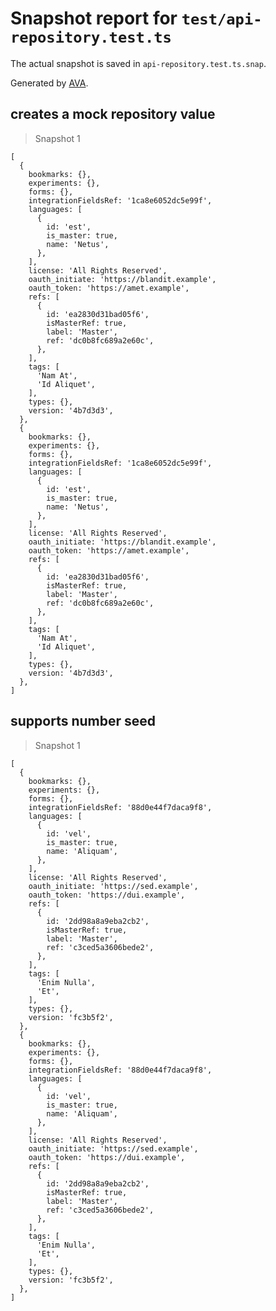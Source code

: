# Snapshot report for `test/api-repository.test.ts`

The actual snapshot is saved in `api-repository.test.ts.snap`.

Generated by [AVA](https://avajs.dev).

## creates a mock repository value

> Snapshot 1

    [
      {
        bookmarks: {},
        experiments: {},
        forms: {},
        integrationFieldsRef: '1ca8e6052dc5e99f',
        languages: [
          {
            id: 'est',
            is_master: true,
            name: 'Netus',
          },
        ],
        license: 'All Rights Reserved',
        oauth_initiate: 'https://blandit.example',
        oauth_token: 'https://amet.example',
        refs: [
          {
            id: 'ea2830d31bad05f6',
            isMasterRef: true,
            label: 'Master',
            ref: 'dc0b8fc689a2e60c',
          },
        ],
        tags: [
          'Nam At',
          'Id Aliquet',
        ],
        types: {},
        version: '4b7d3d3',
      },
      {
        bookmarks: {},
        experiments: {},
        forms: {},
        integrationFieldsRef: '1ca8e6052dc5e99f',
        languages: [
          {
            id: 'est',
            is_master: true,
            name: 'Netus',
          },
        ],
        license: 'All Rights Reserved',
        oauth_initiate: 'https://blandit.example',
        oauth_token: 'https://amet.example',
        refs: [
          {
            id: 'ea2830d31bad05f6',
            isMasterRef: true,
            label: 'Master',
            ref: 'dc0b8fc689a2e60c',
          },
        ],
        tags: [
          'Nam At',
          'Id Aliquet',
        ],
        types: {},
        version: '4b7d3d3',
      },
    ]

## supports number seed

> Snapshot 1

    [
      {
        bookmarks: {},
        experiments: {},
        forms: {},
        integrationFieldsRef: '88d0e44f7daca9f8',
        languages: [
          {
            id: 'vel',
            is_master: true,
            name: 'Aliquam',
          },
        ],
        license: 'All Rights Reserved',
        oauth_initiate: 'https://sed.example',
        oauth_token: 'https://dui.example',
        refs: [
          {
            id: '2dd98a8a9eba2cb2',
            isMasterRef: true,
            label: 'Master',
            ref: 'c3ced5a3606bede2',
          },
        ],
        tags: [
          'Enim Nulla',
          'Et',
        ],
        types: {},
        version: 'fc3b5f2',
      },
      {
        bookmarks: {},
        experiments: {},
        forms: {},
        integrationFieldsRef: '88d0e44f7daca9f8',
        languages: [
          {
            id: 'vel',
            is_master: true,
            name: 'Aliquam',
          },
        ],
        license: 'All Rights Reserved',
        oauth_initiate: 'https://sed.example',
        oauth_token: 'https://dui.example',
        refs: [
          {
            id: '2dd98a8a9eba2cb2',
            isMasterRef: true,
            label: 'Master',
            ref: 'c3ced5a3606bede2',
          },
        ],
        tags: [
          'Enim Nulla',
          'Et',
        ],
        types: {},
        version: 'fc3b5f2',
      },
    ]
